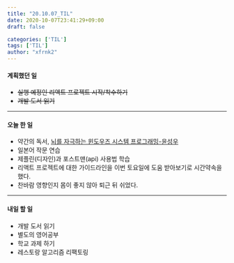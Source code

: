 ```yaml
---
title: "20.10.07_TIL"
date: 2020-10-07T23:41:29+09:00
draft: false

categories: ['TIL']
tags: ['TIL']
author: "xfrnk2"
---
```

#### 계획했던 일
+ ~~실행 예정인 리액트 프로젝트 시작/착수하기~~
+ ~~개발 도서 읽기~~
---
#### 오늘 한 일
+ 약간의 독서, [뇌를 자극하는 윈도우즈 시스템 프로그래밍-윤성우](http://www.yes24.com/Product/Goods/2502445)   
+ 일본어 작문 연습
+ 제플린(디자인)과 포스트맨(api) 사용법 학습
+ 리액트 프로젝트에 대한 가이드라인을 이번 토요일에 도움 받아보기로 시간약속을 했다.
+ 찬바람 영향인지 몸이 좋지 않아 퇴근 뒤 쉬었다.

---   
#### 내일 할 일 

+ 개발 도서 읽기
+ 별도의 영어공부
+ 학교 과제 하기
+ 레스토랑 알고리즘 리팩토링

